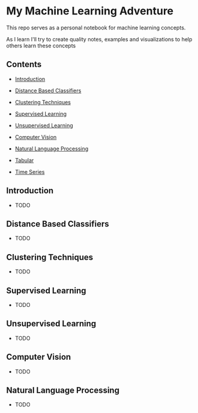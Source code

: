 # My Machine Learning Adventure

This repo serves as a personal notebook for machine learning concepts.

As I learn I'll try to create quality notes, examples and visualizations to help others learn these concepts


## Contents
- [Introduction](#intro)
- [Distance Based Classifiers](#dbc)
- [Clustering Techniques](#cluster)
- [Supervised Learning](#super_learn)
- [Unsupervised Learning](#unsuper_learn)

- [Computer Vision](#cv)
- [Natural Language Processing](#nlp)
- [Tabular](#tab)
- [Time Series](#ts)



<a name="intro" />

## Introduction
- TODO

<a name="dbc" />

## Distance Based Classifiers
- TODO

<a name="cluster" />

## Clustering Techniques
- TODO

<a name="super_learn" />

## Supervised Learning
- TODO

<a name="unsuper_learn" />

## Unsupervised Learning
- TODO

<a name="cv" />

## Computer Vision
- TODO

<a name="nlp" />

## Natural Language Processing
- TODO